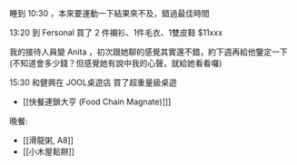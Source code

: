 

睡到 10:30 ，本來要運動一下結果來不及，錯過最佳時間

13:20 到 Fersonal 買了 2 件襯衫、1件毛衣、1雙皮鞋 $11xxx

我的接待人員變 Anita ，初次跟她聊的感覺其實還不錯，約下週再給他鑒定一下 (不知道會多少錢？但感覺她有說中我的心聲，就給她看看囉)

15:30 和健興在 JOOL桌遊店 買了超重量級桌遊 
- [[快餐連鎖大亨 (Food Chain Magnate)]]]

晚餐: 
- [[滑龍粥, A8]]
- [[小木屋鬆餅]]